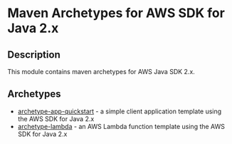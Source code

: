 # Maven Archetypes for AWS SDK for Java 2.x

## Description
This module contains maven archetypes for AWS Java SDK 2.x.

## Archetypes

- [archetype-app-quickstart](archetype-app-quickstart/README.md) - a simple client application
 template using the AWS SDK for Java 2.x
- [archetype-lambda](archetype-lambda/README.md) - an AWS Lambda function
 template using the AWS SDK for Java 2.x


